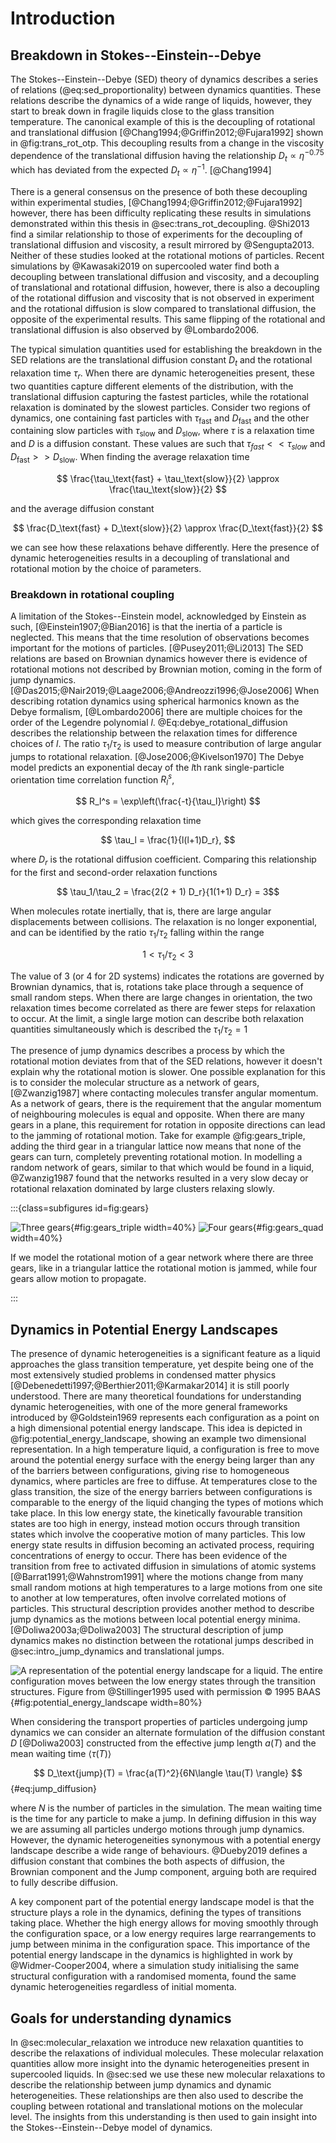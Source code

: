 # Introduction

## Breakdown in Stokes--Einstein--Debye

The Stokes--Einstein--Debye (SED) theory of dynamics
describes a series of relations (@eq:sed_proportionality) between dynamics quantities.
These relations describe the dynamics of a wide range of liquids,
however, they start to break down in fragile liquids
close to the glass transition temperature.
The canonical example of this is the decoupling
of rotational and translational diffusion [@Chang1994;@Griffin2012;@Fujara1992]
shown in @fig:trans_rot_otp.
This decoupling results from a change in the viscosity dependence
of the translational diffusion having the relationship $D_t \propto \eta^{-0.75}$
which has deviated from the expected $D_t \propto \eta^{-1}$. [@Chang1994]

There is a general consensus on the presence of both these
decoupling within experimental studies, [@Chang1994;@Griffin2012;@Fujara1992]
however, there has been difficulty replicating these results in simulations
demonstrated within this thesis in @sec:trans_rot_decoupling.
@Shi2013 find a similar relationship to those of experiments
for the decoupling of translational diffusion and viscosity,
a result mirrored by @Sengupta2013.
Neither of these studies looked at the rotational motions of particles.
Recent simulations by @Kawasaki2019 on supercooled water
find both a decoupling between translational diffusion and viscosity,
and a decoupling of translational and rotational diffusion,
however, there is also a decoupling of
the rotational diffusion and viscosity that is not observed in experiment
and the rotational diffusion is slow compared to translational diffusion,
the opposite of the experimental results.
This same flipping of the rotational and translational diffusion
is also observed by @Lombardo2006.

The typical simulation quantities used for establishing
the breakdown in the SED relations
are the translational diffusion constant $D_t$
and the rotational relaxation time $\tau_r$.
When there are dynamic heterogeneities present,
these two quantities capture different elements
of the distribution,
with the translational diffusion capturing the fastest particles,
while the rotational relaxation is dominated by the slowest particles.
Consider two regions of dynamics,
one containing fast particles with $\tau_\text{fast}$ and $D_\text{fast}$
and the other containing slow particles with $\tau_\text{slow}$ and $D_\text{slow}$,
where $\tau$ is a relaxation time and $D$ is a diffusion constant.
These values are such that $\tau_{fast} << \tau_{slow}$ and
$D_\text{fast} >> D_\text{slow}$.
When finding the average relaxation time

$$ \frac{\tau_\text{fast} + \tau_\text{slow}}{2} \approx \frac{\tau_\text{slow}}{2} $$

and the average diffusion constant

$$ \frac{D_\text{fast} + D_\text{slow}}{2} \approx \frac{D_\text{fast}}{2} $$

we can see how these relaxations behave differently.
Here the presence of dynamic heterogeneities results in
a decoupling of translational and rotational motion
by the choice of parameters.

### Breakdown in rotational coupling

A limitation of the Stokes--Einstein model,
acknowledged by Einstein as such, [@Einstein1907;@Bian2016]
is that the inertia of a particle is neglected.
This means that the time resolution of observations becomes important
for the motions of particles. [@Pusey2011;@Li2013]
The SED relations are based on Brownian dynamics
however there is evidence of rotational motions
not described by Brownian motion,
coming in the form of jump dynamics. [@Das2015;@Nair2019;@Laage2006;@Andreozzi1996;@Jose2006]
When describing rotation dynamics using spherical harmonics
known as the Debye formalism, [@Lombardo2006]
there are multiple choices for the order of the Legendre polynomial $l$.
@Eq:debye_rotational_diffusion describes the relationship
between the relaxation times for difference choices of $l$.
The ratio $\tau_1/\tau_2$ is used to measure contribution
of large angular jumps to rotational relaxation. [@Jose2006;@Kivelson1970]
The Debye model predicts an exponential decay of the $l$th rank
single-particle orientation time correlation function $R_l^s$,

$$ R_l^s = \exp\left(\frac{-t}{\tau_l}\right) $$

which gives the corresponding relaxation time

$$ \tau_l = \frac{1}{l(l+1)D_r}, $$

where $D_r$ is the rotational diffusion coefficient.
Comparing this relationship for
the first and second-order relaxation functions

$$ \tau_1/\tau_2 = \frac{2(2 + 1) D_r}{1(1+1) D_r} = 3$$

When molecules rotate inertially, that is,
there are large angular displacements between collisions.
The relaxation is no longer exponential,
and can be identified by the ratio $\tau_1/\tau_2$
falling within the range

$$ 1 < \tau_1/\tau_2 < 3 $$

The value of 3 (or 4 for 2D systems)
indicates the rotations are governed by Brownian dynamics,
that is, rotations take place through a sequence of small random steps.
When there are large changes in orientation,
the two relaxation times become correlated
as there are fewer steps for relaxation to occur.
At the limit, a single large motion can describe
both relaxation quantities simultaneously
which is described the $\tau_1/\tau_2 = 1$

The presence of jump dynamics describes a process
by which the rotational motion deviates
from that of the SED relations,
however it doesn't explain why the rotational motion is slower.
One possible explanation for this is to
consider the molecular structure as a network of gears, [@Zwanzig1987]
where contacting molecules transfer angular momentum.
As a network of gears,
there is the requirement that the angular momentum of neighbouring molecules
is equal and opposite.
When there are many gears in a plane,
this requirement for rotation in opposite directions
can lead to the jamming of rotational motion.
Take for example @fig:gears_triple,
adding the third gear in a triangular lattice
now means that none of the gears can turn,
completely preventing rotational motion.
In modelling a random network of gears,
similar to that which would be found in a liquid,
@Zwanzig1987 found that the networks resulted in
a very slow decay or rotational relaxation
dominated by large clusters relaxing slowly.

:::{class=subfigures id=fig:gears}

![Three gears](../00_Introduction/figures/cogs_3.svg){#fig:gears_triple width=40%}
![Four gears](../00_Introduction/figures/cogs_4.svg){#fig:gears_quad width=40%}

If we model the rotational motion of a gear network
where there are three gears,
like in a triangular lattice
the rotational motion is jammed,
while four gears allow motion to propagate.

:::

## Dynamics in Potential Energy Landscapes

The presence of dynamic heterogeneities
is a significant feature as a liquid approaches
the glass transition temperature,
yet despite being one of the most extensively studied problems
in condensed matter physics [@Debenedetti1997;@Berthier2011;@Karmakar2014]
it is still poorly understood.
There are many theoretical foundations
for understanding dynamic heterogeneities,
with one of the more general frameworks introduced by @Goldstein1969
represents each configuration as a point
on a high dimensional potential energy landscape.
This idea is depicted in @fig:potential_energy_landscape,
showing an example two dimensional representation.
In a high temperature liquid,
a configuration is free to move around the potential energy surface
with the energy being larger than any of the barriers between configurations,
giving rise to homogeneous dynamics,
where particles are free to diffuse.
At temperatures close to the glass transition,
the size of the energy barriers between configurations
is comparable to the energy of the liquid
changing the types of motions which take place.
In this low energy state,
the kinetically favourable transition states are too high in energy,
instead motion occurs through transition states
which involve the cooperative motion of many particles.
This low energy state results in diffusion
becoming an activated process,
requiring concentrations of energy to occur.
There has been evidence of the transition from
free to activated diffusion in simulations of atomic systems [@Barrat1991;@Wahnstrom1991]
where the motions change from many small random motions at high temperatures
to a large motions from one site to another at low temperatures,
often involve correlated motions of particles.
This structural description provides another method to describe jump dynamics
as the motions between local potential energy minima. [@Doliwa2003a;@Doliwa2003]
The structural description of jump dynamics
makes no distinction between
the rotational jumps described in @sec:intro_jump_dynamics
and translational jumps.

![A representation of the potential energy landscape for a liquid.
The entire configuration moves between the low energy states
through the transition structures. \
*Figure from @Stillinger1995 used with permission © 1995 BAAS*
](../00_Introduction/figures/potential_energy_surface.png){#fig:potential_energy_landscape width=80%}

When considering the transport properties of particles undergoing jump dynamics
we can consider an alternate formulation of the diffusion constant $D$ [@Doliwa2003]
constructed from the effective jump length $a(T)$
and the mean waiting time $\langle \tau(T) \rangle$

$$ D_\text{jump}(T) = \frac{a(T)^2}{6N\langle \tau(T) \rangle} $$ {#eq:jump_diffusion}

where $N$ is the number of particles in the simulation.
The mean waiting time is the time for any particle to make a jump.
In defining diffusion in this way we are assuming
all particles undergo motions through jump dynamics.
However, the dynamic heterogeneities synonymous with a potential energy landscape
describe a wide range of behaviours.
@Dueby2019 defines a diffusion constant that combines
the both aspects of diffusion,
the Brownian component and the Jump component,
arguing both are required to fully describe diffusion.

A key component part of the potential energy landscape model
is that the structure plays a role in the dynamics,
defining the types of transitions taking place.
Whether the high energy allows for moving smoothly through the configuration space,
or a low energy requires large rearrangements to jump between
minima in the configuration space.
This importance of the potential energy landscape
in the dynamics is highlighted in work by @Widmer-Cooper2004,
where a simulation study initialising
the same structural configuration with a randomised momenta,
found the same dynamic heterogeneities regardless of initial momenta.

## Goals for understanding dynamics

In @sec:molecular_relaxation we introduce new relaxation quantities
to describe the relaxations of individual molecules.
These molecular relaxation quantities allow more insight
into the dynamic heterogeneities present in supercooled liquids.
In @sec:sed we use these new molecular relaxations
to describe the relationship between
jump dynamics and dynamic heterogeneities.
These relationships are then also used to
describe the coupling between rotational and translational motions
on the molecular level.
The insights from this understanding
is then used to gain insight into
the Stokes--Einstein--Debye model of dynamics.
